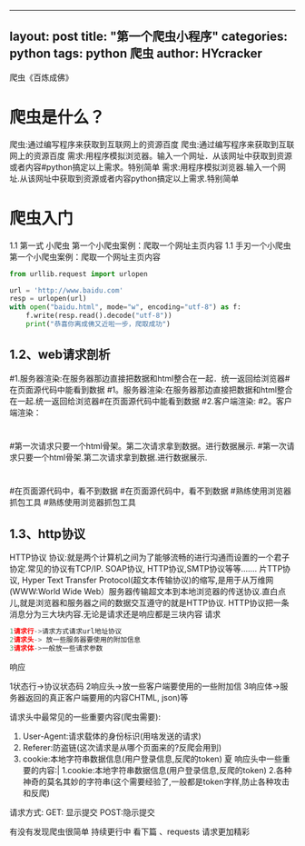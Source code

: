 
---
layout: post
title:  "第一个爬虫小程序"
categories: python
tags:  python 爬虫
author: HYcracker
---
爬虫《百炼成佛》

# 爬虫是什么？
 爬虫:通过编写程序来获取到互联网上的资源百度
 爬虫:通过编写程序来获取到互联网上的资源百度
 需求:用程序模拟浏览器。输入一个网址．从该网址中获取到资源或者内容#python搞定以上需求。特别简单
需求:用程序模拟浏览器.输入一个网址.从该网址中获取到资源或者内容python搞定以上需求.特别简单

# 爬虫入门 
1.1 第一式   小爬虫
第一个小爬虫案例：爬取一个网址主页内容
1.1 手刃一个小爬虫
第一个小爬虫案例：爬取一个网址主页内容

```python
from urllib.request import urlopen

url = 'http://www.baidu.com'
resp = urlopen(url)
with open("baidu.html", mode="w", encoding="utf-8") as f:
    f.write(resp.read().decode("utf-8"))
    print("恭喜你离成佛又近啦一步，爬取成功")

```

## 1.2、web请求剖析
#1.服务器渲染:在服务器那边直接把数据和html整合在一起．统一返回给浏览器#在页面源代码中能看到数据
#1。服务器渲染:在服务器那边直接把数据和html整合在一起.统一返回给浏览器#在页面源代码中能看到数据
#2.客户端渲染:
#2。客户端渲染：
#
#
#第一次请求只要一个html骨架。第二次请求拿到数据。进行数据展示.
#第一次请求只要一个html骨架.第二次请求拿到数据.进行数据展示.
#
#
#在页面源代码中，看不到数据
#在页面源代码中，看不到数据
#熟练使用浏览器抓包工具
#熟练使用浏览器抓包工具
##  1.3、http协议
HTTP协议
协议:就是两个计算机之间为了能够流畅的进行沟通而设置的一个君子协定.常见的协议有TCP/IP. SOAP协议, HTTP协议,SMTP协议等等….…
片TTP协议, Hyper Text Transfer Protocol(超文本传输协议)的缩写,是用于从万维网(WWW:World Wide Web）服务器传输超文本到本地浏览器的传送协议.直白点儿,就是浏览器和服务器之间的数据交互遵守的就是HTTP协议.
HTTP协议把一条消息分为三大块内容.无论是请求还是响应都是三块内容
请求

```python
1请求行->请求方式请求url地址协议
2请求头-> 放一些服务器要使用的附加信息
3请求体->一般放一些请求参数
```
响应

1状态行->协议状态码
2响应头->放一些客户端要使用的一些附加信
3响应体->服务器返回的真正客户端要用的内容CHTML, json)等


请求头中最常见的一些重要内容(爬虫需要):
1. User-Agent:请求载体的身份标识(用啥发送的请求)
2. Referer:防盗链(这次请求是从哪个页面来的?反爬会用到)
3. cookie:本地字符串数据信息(用户登录信息,反爬的token)
夏
响应头中一些重要的内容:|
1.cookie:本地字符串数据信息(用户登录信息,反爬的token)
2.各种神奇的莫名其妙的字符串(这个需要经验了,一般都是token字样,防止各种攻击和反爬)

请求方式:
GET: 显示提交
POST:隐示提交

有没有发现爬虫很简单 
 持续更行中 
 看下篇 、requests 请求更加精彩
 

 
